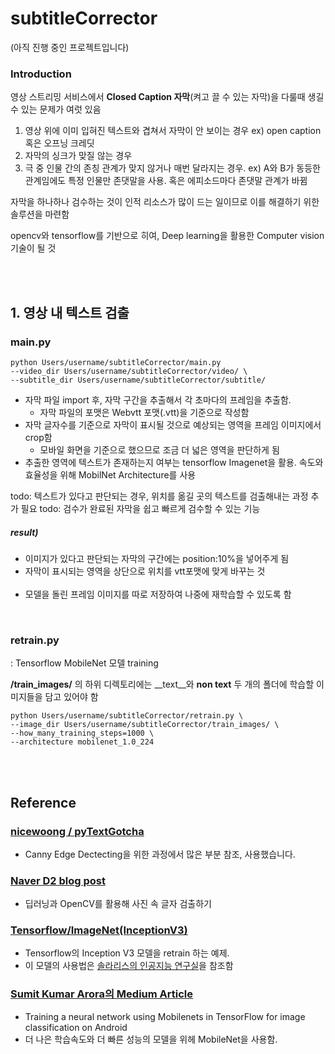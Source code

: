 # subtitleCorrector

(아직 진행 중인 프로젝트입니다)

### Introduction
영상 스트리밍 서비스에서 __Closed Caption 자막__(켜고 끌 수 있는 자막)을 다룰때 생길 수 있는 문제가 여럿 있음

1. 영상 위에 이미 입혀진 텍스트와 겹쳐서 자막이 안 보이는 경우
    ex) open caption 혹은 오프닝 크레딧
2. 자막의 싱크가 맞질 않는 경우
3. 극 중 인물 간의 존칭 관계가 맞지 않거나 매번 달라지는 경우.
    ex) A와 B가 동등한 관계임에도 특정 인물만 존댓말을 사용. 혹은 에피소드마다 존댓말 관계가 바뀜

자막을 하나하나 검수하는 것이 인적 리소스가 많이 드는 일이므로 이를 해결하기 위한 솔루션을 마련함

opencv와 tensorflow를 기반으로 히여, Deep learning을 활용한 Computer vision 기술이 될 것

<br><br>
## 1. 영상 내 텍스트 검출
### main.py

    python Users/username/subtitleCorrector/main.py 
    --video_dir Users/username/subtitleCorrector/video/ \ 
    --subtitle_dir Users/username/subtitleCorrector/subtitle/
    
* 자막 파일 import 후, 자막 구간을 추출해서 각 초마다의 프레임을 추출함.
    * 자막 파일의 포맷은 Webvtt 포맷(.vtt)을 기준으로 작성함
* 자막 글자수를 기준으로 자막이 표시될 것으로 예상되는 영역을 프레임 이미지에서 crop함
    * 모바일 화면을 기준으로 했으므로 조금 더 넓은 영역을 판단하게 됨
* 추출한 영역에 텍스트가 존재하는지 여부는 tensorflow Imagenet을 활용. 속도와 효율성을 위해 MobilNet Architecture를 사용

todo: 텍스트가 있다고 판단되는 경우, 위치를 옮길 곳의 텍스트를 검출해내는 과정 추가 필요
todo: 검수가 완료된 자막을 쉽고 빠르게 검수할 수 있는 기능 

##### result)
* 이미지가 있다고 판단되는 자막의 구간에는 position:10%을 넣어주게 됨
* 자막이 표시되는 영역을 상단으로 위치를 vtt포맷에 맞게 바꾸는 것
<br><br>
* 모델을 돌린 프레임 이미지를 따로 저장하여 나중에 재학습할 수 있도록 함

<br>

### retrain.py
: Tensorflow MobileNet 모델 training

__/train_images/__ 의 하위 디렉토리에는 __text__와 __non text__ 두 개의 폴더에 학습할 이미지들을 담고 있어야 함

    python Users/username/subtitleCorrector/retrain.py \
    --image_dir Users/username/subtitleCorrector/train_images/ \
    --how_many_training_steps=1000 \
    --architecture mobilenet_1.0_224

<br><br>
## Reference
### [nicewoong / pyTextGotcha](https://github.com/nicewoong/pyTextGotcha)
* Canny Edge Dectecting을 위한 과정에서 많은 부분 참조, 사용했습니다.

### [Naver D2 blog post](https://d2.naver.com/helloworld/8344782)
* 딥러닝과 OpenCV를 활용해 사진 속 글자 검출하기

### [Tensorflow/ImageNet(InceptionV3)](https://github.com/tensorflow/tensorflow/blob/c565660e008cf666c582668cb0d0937ca86e71fb/tensorflow/examples/image_retraining/retrain.py)
* Tensorflow의 Inception V3 모델을 retrain 하는 예제.
* 이 모델의 사용법은 [솔라리스의 인공지능 연구실](http://solarisailab.com/archives/1422)을 참조함

### [Sumit Kumar Arora의 Medium Article](https://medium.com/@sumit.arora/training-a-neural-network-using-mobilenets-in-tensorflow-for-image-classification-on-android-14f2792f64c1)
* Training a neural network using Mobilenets in TensorFlow for image classification on Android
* 더 나은 학습속도와 더 빠른 성능의 모델을 위헤 MobileNet을 사용함.